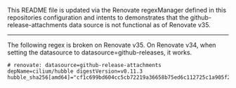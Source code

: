 This README file is updated via the Renovate regexManager defined in this
repositories configuration and intents to demonstrates that the
github-release-attachments data source is not functional as of Renovate v35.

---

The following regex is broken on Renovate v35. On Renovate v34,
when setting the datasource to datasource=github-releases, it works.

```
# renovate: datasource=github-release-attachments depName=cilium/hubble digestVersion=v0.11.3
hubble_sha256[amd64]="cf1c699bd604cc5cb72219a36658b75ed6c112725c1a905f23f3b143b3bc4224"
```